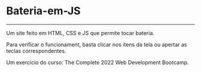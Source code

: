 # Bateria-em-JS
---

Um site feito em HTML, CSS e JS que permite tocar bateria.

Para verificar o funcionament, basta clicar nos itens da tela ou apertar as teclas correspondentes.

Um exercício do curso: The Complete 2022 Web Development Bootcamp.

